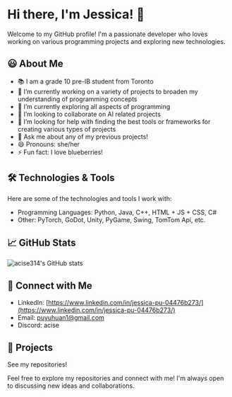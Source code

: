<!--
**acise314/acise314** is a ✨ _special_ ✨ repository because its `README.md` (this file) appears on your GitHub profile.

Here are some ideas to get you started:

- 🔭 I’m currently working on ...
- 🌱 I’m currently learning ...
- 👯 I’m looking to collaborate on ...
- 🤔 I’m looking for help with ...
- 💬 Ask me about ...
- 📫 How to reach me: ...
- 😄 Pronouns: ...
- ⚡ Fun fact: ...
-->



# Hi there, I'm Jessica! 👋

Welcome to my GitHub profile! I'm a passionate developer who loves working on various programming projects and exploring new technologies.

## 😃 About Me

- 📚 I am a grade 10 pre-IB student from Toronto
- 🔭 I’m currently working on a variety of projects to broaden my understanding of programming concepts
- 🌱 I’m currently exploring all aspects of programming
- 👯 I’m looking to collaborate on AI related projects
- 🤔 I’m looking for help with finding the best tools or frameworks for creating various types of projects
- 💬 Ask me about any of my previous projects! <!--- 📫 How to reach me: acise (discord) or puyuhuan1@gmail.com (email)-->
- 😄 Pronouns: she/her
- ⚡ Fun fact: I love blueberries!

## 🛠️ Technologies & Tools

Here are some of the technologies and tools I work with:

- Programming Languages: Python, Java, C++, HTML + JS + CSS, C#
- Other: PyTorch, GoDot, Unity, PyGame, Swing, TomTom Api, etc.

## 📈 GitHub Stats

![acise314's GitHub stats](https://github-readme-stats.vercel.app/api?username=acise314&show_icons=true&theme=dark)

## 🔗 Connect with Me

- LinkedIn: [https://www.linkedin.com/in/jessica-pu-04476b273/](https://www.linkedin.com/in/jessica-pu-04476b273/)
- Email: [puyuhuan1@gmail.com](puyuhuan1@gmail.com)
- Discord: acise

## 📂 Projects

See my repositories!

<!--

### [Project Name](https://github.com/acise314/your-project-repo)
- Description: [Brief Description of the Project]
- Tech Stack: [Technologies Used]
- Features: [Key Features of the Project]

### [Another Project](https://github.com/acise314/another-project-repo)
- Description: [Brief Description of the Project]
- Tech Stack: [Technologies Used]
- Features: [Key Features of the Project]

## 📝 Blog Posts

- [Your Blog Post Title](https://your-blog-link.com)
- [Another Blog Post](https://your-blog-link.com)
-->

Feel free to explore my repositories and connect with me! I'm always open to discussing new ideas and collaborations.

